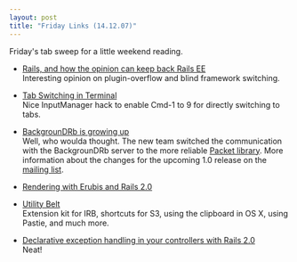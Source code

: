 ```yaml
---
layout: post
title: "Friday Links (14.12.07)"
---
```

Friday's tab sweep for a little weekend reading.

* [Rails, and how the opinion can keep back Rails EE](http://almaer.com/blog/rails-and-how-the-opinion-can-keep-back-rails-ee)  
  Interesting opinion on plugin-overflow and blind framework switching.

* [Tab Switching in Terminal](http://ciaranwal.sh/2007/12/10/tab-switching-in-terminal)  
  Nice InputManager hack to enable Cmd-1 to 9 for directly switching to tabs.

* [BackgrounDRb is growing up](http://backgroundrb.rubyforge.org/)  
  Well, who woulda thought. The new team switched the communication with the BackgrounDRb server to the more reliable [Packet library](http://code.google.com/p/packet/). More information about the changes for the upcoming 1.0 release on the [mailing list](http://rubyforge.org/pipermail/backgroundrb-devel/2007-December/001089.html).

* [Rendering with Erubis and Rails 2.0](http://railspikes.com/2007/12/10/rendering-erubis-and-rails-2-0)  

* [Utility Belt](http://utilitybelt.rubyforge.org/)  
  Extension kit for IRB, shortcuts for S3, using the clipboard in OS X, using Pastie, and much more.

* [Declarative exception handling in your controllers with Rails 2.0](http://blog.codefront.net/2007/12/10/declarative-exception-handling-in-your-controllers-rails-20-a-feature-a-day-2/)  
  Neat!